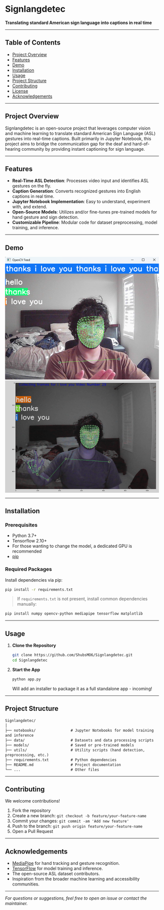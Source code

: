 # Signlangdetec

**Translating standard American sign language into captions in real time**

---

## Table of Contents

- [Project Overview](#project-overview)
- [Features](#features)
- [Demo](#demo)
- [Installation](#installation)
- [Usage](#usage)
- [Project Structure](#project-structure)
- [Contributing](#contributing)
- [License](#license)
- [Acknowledgements](#acknowledgements)

---

## Project Overview

Signlangdetec is an open-source project that leverages computer vision and machine learning to translate standard American Sign Language (ASL) gestures into real-time captions. Built primarily in Jupyter Notebook, this project aims to bridge the communication gap for the deaf and hard-of-hearing community by providing instant captioning for sign language.

---

## Features

- **Real-Time ASL Detection**: Processes video input and identifies ASL gestures on the fly.
- **Caption Generation**: Converts recognized gestures into English captions in real time.
- **Jupyter Notebook Implementation**: Easy to understand, experiment with, and extend.
- **Open-Source Models**: Utilizes and/or fine-tunes pre-trained models for hand gesture and sign detection.
- **Customizable Pipeline**: Modular code for dataset preprocessing, model training, and inference.

---

## Demo

![Demo Picture 1](demo1.png)
![Demo Picture 2](demo2.png)

---

## Installation

### Prerequisites

- Python 3.7+
- Tensorflow 2.10+
- For those wanting to change the model, a dedicated GPU is recommended
- [pip](https://pip.pypa.io/en/stable/)

### Required Packages

Install dependencies via pip:

```bash
pip install -r requirements.txt
```
> If `requirements.txt` is not present, install common dependencies manually:
```bash
pip install numpy opencv-python mediapipe tensorflow matplotlib
```

---

## Usage

1. **Clone the Repository**
    ```bash
    git clone https://github.com/ShubsMO6/Signlangdetec.git
    cd Signlangdetec
    ```

2. **Start the App**
    ```bash
    python app.py
    ```
    Will add an installer to package it as a full standalone app - incoming!

---

## Project Structure

```
Signlangdetec/
│
├── notebooks/                # Jupyter Notebooks for model training and inference
├── data/                     # Datasets and data processing scripts
├── models/                   # Saved or pre-trained models
├── utils/                    # Utility scripts (hand detection, preprocessing, etc.)
├── requirements.txt          # Python dependencies
├── README.md                 # Project documentation
└── ...                       # Other files
```

---

## Contributing

We welcome contributions!

1. Fork the repository
2. Create a new branch: `git checkout -b feature/your-feature-name`
3. Commit your changes: `git commit -am 'Add new feature'`
4. Push to the branch: `git push origin feature/your-feature-name`
5. Open a Pull Request


---

## Acknowledgements

- [MediaPipe](https://mediapipe.dev/) for hand tracking and gesture recognition.
- [TensorFlow](https://www.tensorflow.org/) for model training and inference.
- The open-source ASL dataset contributors.
- Inspiration from the broader machine learning and accessibility communities.

---

*For questions or suggestions, feel free to open an issue or contact the maintainer.*
